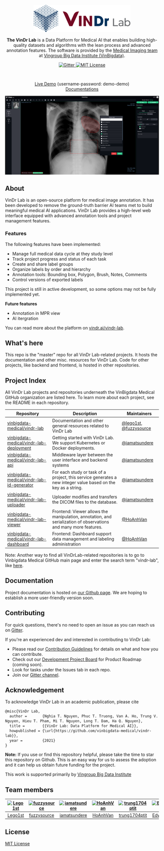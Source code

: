 <div align="center">
  <img src="./images/LogoVinDrLab.png"/>
  <p><strong>The VinDr Lab</strong> is a Data Platform for Medical AI that enables building high-quality datasets and algorithms with the lean process and advanced annotation features. The software is provided by the <a href="https://vindr.ai/">Medical Imaging team</a> at <a href="https://vinbigdata.org/">Vingroup Big Data Institute (VinBigdata)</a>.</p>
</div>
<p align="center">
  <a href="https://gitter.im/vindr-lab/community?utm_source=badge&utm_medium=badge&utm_campaign=pr-badge">
    <img alt="Gitter" src="https://badges.gitter.im/vindr-lab/community.svg" />
  </a>
  <a href="/">
    <img alt="MIT License" src="https://img.shields.io/badge/license-MIT-blue.svg?style=flat-square" />
  </a>
</p>
<br/>

<div align="center">

  <a href="https://lab.vindr.ai">Live Demo</a> (username-password: demo-demo)
  <br><a href="https://vinbigdata-medical.github.io/vindr-lab/">Documentations</a>
  
</div>

![Screeshot](./docs/img/vinlab_screenshot.png)
## About

VinDr Lab is an open-source platform for medical image annotation. 
It has been developed to remove the ground-truth barrier AI teams met to build meaningful medical AI applications. 
VinDr Lab provides a high-level web interface equipped with advanced annotation tools and project management features.
### Features

The following features have been implemented:

- Manage full medical data cycle at they study level
- Track project progress and status of each task
- Create and share label groups
- Organize labels by order and hierarchy
- Annotation tools: Bounding box, Polygon, Brush, Notes, Comments
- Control versions of exported labels

This project is still in active development, so some options may not be fully implemented yet.

**Future features**

- Annotation in MPR view
- AI itergration

You can read more about the platform on
[vindr.ai/vindr-lab](https://vindr.ai/vindr-lab).

## What's here

This repo is the "master" repo for all VinDr Lab-related projects. 
It hosts the documentation and other misc. resources for VinDr Lab. 
Code for other projects, like backend and frontend, is hosted in other repositories. 

## Project Index 

All VinDr Lab projects and repositories underneath the VinBigdata Medical GitHub organization are listed here. To learn more about each project, see the README in each repository.

| Repository | Description | Maintainers |
|------------|-------------|-------------|
| [vinbigdata-medical/vindr-lab](https://github.com/vinbigdata-medical/vindr-lab) | Documentation and other general resources related to VinDr Lab | [@lego1st](https://github.com/lego1st), [@fuzzysource](https://github.com/fuzzysource) |
| [vinbigdata-medical/vindr-lab-deployment](https://github.com/vinbigdata-medical/vindr-lab-deployment) | Getting started with VinDr Lab. We support Kubernetes or Docker deployments. | [@iamatsundere](https://github.com/iamatsundere) |
| [vinbigdata-medical/vindr-lab-api](https://github.com/vinbigdata-medical/vindr-lab-api) | Middleware layer between the user interface and backend systems | [@iamatsundere](https://github.com/iamatsundere) |
| [vinbigdata-medical/vindr-lab-id-generator](https://github.com/vinbigdata-medical/vindr-lab-id-generator) | For each study or task of a project, this service generates a new integer value based on the key as a string. | [@iamatsundere](https://github.com/iamatsundere) |
| [vinbigdata-medical/vindr-lab-uploader](https://github.com/vinbigdata-medical/vindr-lab-uploader) | Uploader modifies and transfers the DICOM files to the database. | [@iamatsundere](https://github.com/iamatsundere) |
| [vinbigdata-medical/vindr-lab-viewer](https://github.com/vinbigdata-medical/vindr-lab-viewer) | Frontend: Viewer allows the manipulation, annotation, and serialization of observations and many more features. | [@HoAnhVan](https://github.com/HoAnhVan) |
| [vinbigdata-medical/vindr-lab-dashboard](https://github.com/vinbigdata-medical/vindr-lab-dashboard) | Frontend: Dashboard support data management and labeling administration | [@HoAnhVan](https://github.com/HoAnhVan) |


Note: Another way to find all VinDrLab-related repositories is to go to Vinbigdata Medical GitHub main page and enter the search term "vindr-lab", like [here](https://github.com/vinbigdata-medical?utf8=%E2%9C%93&q=vindr-lab&type=&language=). 

## Documentation

Project documentation is hosted on
[our Github page](https://vinbigdata-medical.github.io/vindr-lab/). We are hoping to
establish a more user-friendly version soon.

## Contributing

For quick questions, there's no need to open an issue as you can reach us on [Gitter](https://gitter.im/vindr-lab/community).

If you're an experienced dev and interested in contributing to VinDr Lab:

* Please read our [Contribution Guidelines](https://github.com/vinbigdata-medical/vindr-lab/blob/master/CONTRIBUTING.md) 
for details on what and how you can contribute.
* Check out our [Development Project Board]() for Product Roadmap (coming soon).
* Look for tasks under the Issues tab in each repo.
* Join our [Gitter channel](https://gitter.im/vindr-lab/community).

## Acknowledgement

To acknowledge VinDr Lab in an academic publication, please cite 

```
@misc{VinDr Lab,
  author =       {Nghia T. Nguyen, Phuc T. Truong, Van A. Ho, Trung V. Nguyen, Hieu T. Pham, Mi T. Nguyen, Long T. Dam, Ha Q. Nguyen},
  title =        {{VinDr Lab: Data Platform for Medical AI}},
  howpublished = {\url{https://github.com/vinbigdata-medical/vindr-lab}},
  year =         {2021}
}
```

**Note:** If you use or find this repository helpful, please take the time to star this repository on Github. This is an easy way for us to assess the adoption and it can help us obtain future funding for the project.

This work is supported primarily by [Vingroup Big Data Institute](http://vinbigdata.org/)

## Team members

[<img alt="Lego1st" src="https://avatars.githubusercontent.com/u/11344955?v=4&s=117 width=117">](https://github.com/Lego1st) |[<img alt="fuzzysource" src="https://avatars.githubusercontent.com/u/720044?v=4&s=117 width=117">](https://github.com/fuzzysource) |[<img alt="iamatsundere" src="https://avatars.githubusercontent.com/u/8433644?v=4&s=117 width=117">](https://github.com/iamatsundere) |[<img alt="HoAnhVan" src="https://avatars.githubusercontent.com/u/16067784?v=4&s=117 width=117">](https://github.com/HoAnhVan) |[<img alt="trung1704ptit" src="https://avatars.githubusercontent.com/u/54926746?v=4&s=117 width=117">](https://github.com/trung1704ptit) |[<img alt="EdwardPham1615" src="https://avatars.githubusercontent.com/u/32992596?v=4&s=117 width=117">](https://github.com/EdwardPham1615) |[<img alt="minguyenn" src="https://avatars.githubusercontent.com/u/81665000?v=4&s=117 width=117">](https://github.com/minguyenn) |
:---:|:---:|:---:|:---:|:---:|:---:|:---:|
[Lego1st](https://github.com/Lego1st)|[fuzzysource](https://github.com/fuzzysource)|[iamatsundere](https://github.com/iamatsundere)|[HoAnhVan](https://github.com/HoAnhVan)|[trung1704ptit](https://github.com/trung1704ptit)|[EdwardPham1615](https://github.com/EdwardPham1615)|[minguyenn](https://github.com/minguyenn)|
## License

[MIT License](https://github.com/vinbigdata-medical/vindr-lab/blob/master/LICENSE)
